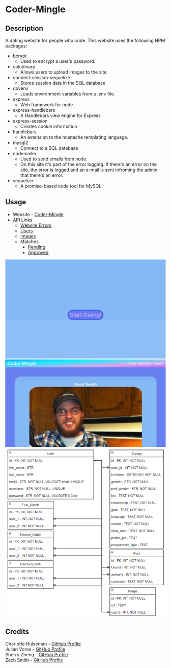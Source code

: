 # Coder-Mingle
## Description
A dating website for people who code. This website uses the following NPM packages:
- bcrypt
    - Used to encrypt a user's password.
- coludinary
    - Allows users to upload images to the site.
- connect-session-sequelize
    - Stores session data in the SQL database
- dovenv
    - Loads environment variables from a .env file.
- express
    - Web framework for node
- express-handlebars
    - A Handlebars view engine for Express
- express-session
    - Creates cookie information
- handlebars
    - An extension to the mustache templating language.
- mysql2
    - Connect to a SQL database
- nodemailer
    - Used to send emails from node.
    - On this site it's part of the error logging. If there's an error on the site, the error is logged and an e-mail is sent infroming the admin that there's an error.
- sequelize
    - A promise-based node tool for MySQL
## Usage
- Website - [Coder-Mingle](https://coder-mingle.herokuapp.com/) 
- API Links
    - [Website Errors](https://coder-mingle.herokuapp.com/api/errors)
    - [Users](https://coder-mingle.herokuapp.com/api/users)
    - [Images](https://coder-mingle.herokuapp.com/api/images)
    - Matches
        - [Pending](https://coder-mingle.herokuapp.com/api/matches/first)
        - [Approved](https://coder-mingle.herokuapp.com/api/matches/second)
  
![Homepage](images/homepage.png)
![Profile](images/profile.png)
![Database](images/database.png)
## Credits
Charlotte Hulseman - [GitHub Profile](https://github.com/charlottehulseman)  
Julian Voros - [GitHub Profile](https://github.com/JuVoros)  
Sherry Zheng - [GitHub Profile](https://github.com/sherryzheng2018)  
Zach Smith - [GitHub Profile](https://github.com/Lemelisk27)  